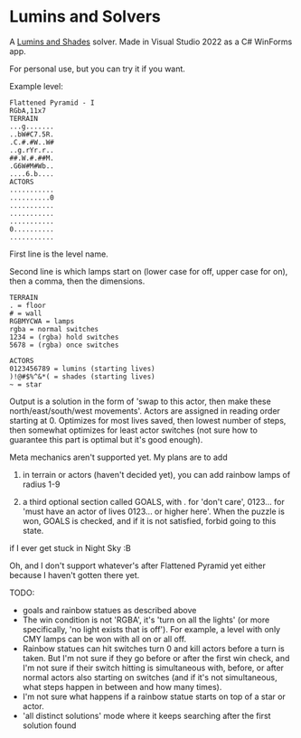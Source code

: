 # Lumins and Solvers
A [Lumins and Shades](https://store.steampowered.com/app/653020/Lumins_and_Shades/) solver. Made in Visual Studio 2022 as a C# WinForms app.

For personal use, but you can try it if you want.

Example level:

```
Flattened Pyramid - I
RGbA,11x7
TERRAIN
...g.......
..bW#C7.5R.
.C.#.#W..W#
..g.rYr.r..
##.W.#.##M.
.G6W#M#Wb..
....6.b....
ACTORS
...........
..........0
...........
...........
...........
0..........
...........
```

First line is the level name.

Second line is which lamps start on (lower case for off, upper case for on), then a comma, then the dimensions.

```
TERRAIN
. = floor
# = wall
RGBMYCWA = lamps
rgba = normal switches
1234 = (rgba) hold switches
5678 = (rgba) once switches

ACTORS
0123456789 = lumins (starting lives)
)!@#$%^&*( = shades (starting lives)
~ = star
```

Output is a solution in the form of 'swap to this actor, then make these north/east/south/west movements'. Actors are assigned in reading order starting at 0. Optimizes for most lives saved, then lowest number of steps, then somewhat optimizes for least actor switches (not sure how to guarantee this part is optimal but it's good enough).

Meta mechanics aren't supported yet. My plans are to add

1) in terrain or actors (haven't decided yet), you can add rainbow lamps of radius 1-9

2) a third optional section called GOALS, with . for 'don't care', 0123... for 'must have an actor of lives 0123... or higher here'. When the puzzle is won, GOALS is checked, and if it is not satisfied, forbid going to this state.

if I ever get stuck in Night Sky :B

Oh, and I don't support whatever's after Flattened Pyramid yet either because I haven't gotten there yet.

TODO:
* goals and rainbow statues as described above
* The win condition is not 'RGBA', it's 'turn on all the lights' (or more specifically, 'no light exists that is off'). For example, a level with only CMY lamps can be won with all on or all off.
* Rainbow statues can hit switches turn 0 and kill actors before a turn is taken. But I'm not sure if they go before or after the first win check, and I'm not sure if their switch hitting is simultaneous with, before, or after normal actors also starting on switches (and if it's not simultaneous, what steps happen in between and how many times).
* I'm not sure what happens if a rainbow statue starts on top of a star or actor.
* 'all distinct solutions' mode where it keeps searching after the first solution found